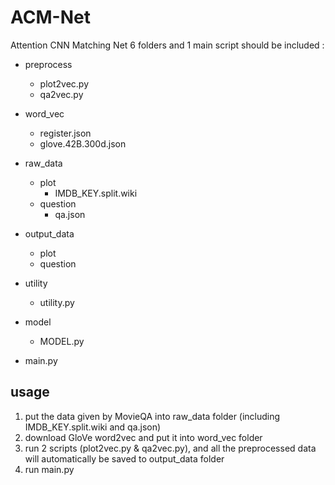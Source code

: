 # ACM-Net
Attention CNN Matching Net
6 folders and 1 main script should be included :

  * preprocess
    * plot2vec.py
    * qa2vec.py
    
  * word_vec
    * register.json
    * glove.42B.300d.json
    
  * raw_data
    * plot
      * IMDB_KEY.split.wiki
    * question
      * qa.json
    
  * output_data
    * plot
    * question
    
  * utility 
    * utility.py    
    
  * model
    * MODEL.py
    
  * main.py

usage
-------
1. put the data given by MovieQA into raw_data folder (including IMDB_KEY.split.wiki and qa.json)
2. download GloVe word2vec and put it into word_vec folder
3. run 2 scripts (plot2vec.py & qa2vec.py), and all the preprocessed data will automatically be saved to output_data folder
4. run main.py
